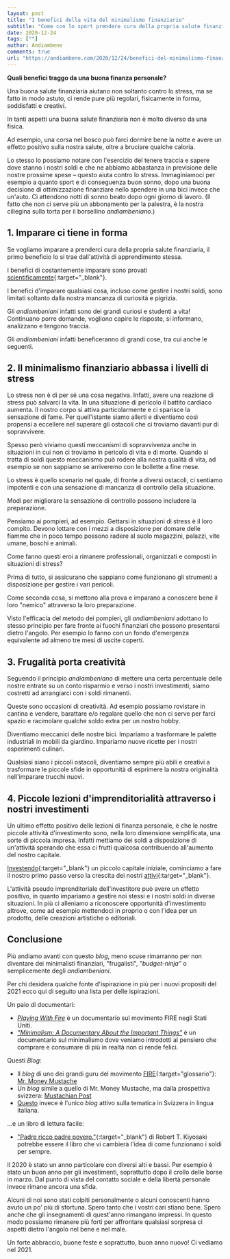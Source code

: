 ```yaml
---
layout: post
title: "I benefici della vita del minimalismo finanziario"
subtitle: "Come con lo sport prendere cura della propria salute finanziaria può avere ripercussioni positive anche sul resto della nostra esistenza."
date: 2020-12-24
tags: [""]
author: Andiambene
comments: true
url: "https://andiambene.com/2020/12/24/benefici-del-minimalismo-finanziario.html"
---
```


**Quali benefici traggo da una buona finanza personale?**

Una buona salute finanziaria aiutano non soltanto contro lo stress, ma se fatto in modo astuto, ci rende pure più regolari, fisicamente in forma, soddisfatti e creativi.

In tanti aspetti una buona salute finanziaria non è molto diverso da una fisica.

Ad esempio, una corsa nel bosco può farci dormire bene la notte e avere un effetto positivo sulla nostra salute, oltre a bruciare qualche caloria.

Lo stesso lo possiamo notare con l'esercizio del tenere traccia e sapere dove stanno i nostri soldi e che ne abbiamo abbastanza in previsione delle nostre prossime spese – questo aiuta contro lo stress. Immaginiamoci per esempio a quanto sport e di conseguenza buon sonno, dopo una buona decisione di ottimizzazione finanziare nello spendere in una bici invece che un'auto. Ci attendono notti di sonno beato dopo ogni giorno di lavoro. (Il fatto che non ci serve più un abbonamento per la palestra, è la nostra ciliegina sulla torta per il borsellino _andiambeniano_.)


## 1. Imparare ci tiene in forma

Se vogliamo imparare a prenderci cura della propria salute finanziaria, il primo beneficio lo si trae dall'attività di apprendimento stessa.

I benefici di costantemente imparare sono provati [scientificamente](https://www.sciencedirect.com/science/article/pii/S1877042812019416){:target="_blank"}.

I benefici d'imparare qualsiasi cosa, incluso come gestire i nostri soldi, sono limitati soltanto dalla nostra mancanza di curiosità e pigrizia.

Gli _andiambeniani_ infatti sono dei grandi curiosi e studenti a vita! Continuano porre domande, vogliono capire le risposte, si informano, analizzano e tengono traccia.

Gli _andiambeniani_ infatti beneficeranno di grandi cose, tra cui anche le seguenti.


## 2. Il minimalismo finanziario abbassa i livelli di stress

Lo stress non è di per sé una cosa negativa. Infatti, avere una reazione di stress può salvarci la vita. In una situazione di pericolo il battito cardiaco aumenta. Il nostro corpo si attiva particolarmente e ci sparisce la sensazione di fame. Per quell'istante siamo allerti e diventiamo così propensi a eccellere nel superare gli ostacoli che ci troviamo davanti pur di sopravvivere.

Spesso però viviamo questi meccanismi di sopravvivenza anche in situazioni in cui non ci troviamo in pericolo di vita e di morte. Quando si tratta di soldi questo meccanismo può rodere alla nostra qualità di vita, ad esempio se non sappiamo se arriveremo con le bollette a fine mese.

Lo stress è quello scenario nel quale, di fronte a diversi ostacoli, ci sentiamo impotenti e con una sensazione di mancanza di controllo della situazione.

Modi per migliorare la sensazione di controllo possono includere la preparazione.

Pensiamo ai pompieri, ad esempio. Gettarsi in situazioni di stress è il loro compito. Devono lottare con i mezzi a disposizione per domare delle fiamme che in poco tempo possono radere al suolo magazzini, palazzi, vite umane, boschi e animali.

Come fanno questi eroi a rimanere professionali, organizzati e composti in situazioni di stress?

Prima di tutto, si assicurano che sappiano come funzionano gli strumenti a disposizione per gestire i vari pericoli.

Come seconda cosa, si mettono alla prova e imparano a conoscere bene il loro "nemico" attraverso la loro preparazione.

Visto l'efficacia del metodo dei pompieri, gli _andiambeniani_ adottano lo stesso principio per fare fronte ai fuochi finanziari che possono presentarsi dietro l'angolo. Per esempio lo fanno con un fondo d'emergenza equivalente ad almeno tre mesi di uscite coperti.


## 3. Frugalità porta creatività

Seguendo il principio _andiambeniano_ di mettere una certa percentuale delle nostre entrate su un conto risparmio e verso i nostri investimenti, siamo costretti ad arrangiarci con i soldi rimanenti.

Queste sono occasioni di creatività. Ad esempio possiamo rovistare in cantina e vendere, barattare e/o regalare quello che non ci serve per farci spazio e racimolare qualche soldo extra per un nostro hobby.

Diventiamo meccanici delle nostre bici. Impariamo a trasformare le palette industriali in mobili da giardino. Impariamo nuove ricette per i nostri esperimenti culinari.

Qualsiasi siano i piccoli ostacoli, diventiamo sempre più abili e creativi a trasformare le piccole sfide in opportunità di esprimere la nostra originalità nell'imparare trucchi nuovi.


## 4. Piccole lezioni d'imprenditorialità attraverso i nostri investimenti

Un ultimo effetto positivo delle lezioni di finanza personale, è che le nostre piccole attività d'investimento sono, nella loro dimensione semplificata, una sorte di piccola impresa. Infatti mettiamo dei soldi a disposizione di un'attività sperando che essa ci frutti qualcosa contribuendo all'aumento del nostro capitale.

[Investendo](https://andiambene.com/2020/08/24/investire-con-il-pilastro-3a.html){:target="_blank"} un piccolo capitale iniziale, cominciamo a fare il nostro primo passo verso la crescita dei nostri [attivi](https://andiambene.com/2020/06/24/attivare.html){:target="_blank"}. 

L'attività pseudo imprenditoriale dell'investitore può avere un effetto positivo, in quanto impariamo a gestire noi stessi e i nostri soldi in diverse situazioni. In più ci alleniamo a riconoscere opportunità d'investimento altrove, come ad esempio mettendoci in proprio o con l'idea per un prodotto, delle creazioni artistiche o editoriali.


## Conclusione

Più andiamo avanti con questo _blog_, meno scuse rimarranno per non diventare dei minimalisti finanziari, "frugalisti", _"budget-ninja"_ o semplicemente degli _andiambeniani_.

Per chi desidera qualche fonte d'ispirazione in più per i nuovi propositi del 2021 ecco qui di seguito una lista per delle ispirazioni.

Un paio di documentari:

- [_Playing With Fire_](https://youtu.be/kD8uNm5ck0Q) è un documentario sul movimento FIRE negli Stati Uniti.
- [_"Minimalism: A Documentary About the Important Things"_](https://youtu.be/0Co1Iptd4p4) è un documentario sul minimalismo dove veniamo introdotti al pensiero che comprare e consumare di più in realtà non ci rende felici.


Questi _Blog_:

- Il _blog_ di uno dei grandi guru del movimento [FIRE](/glossario.html#fire){:target="glossario"}: [Mr. Money Mustache](https://www.mrmoneymustache.com/)
- Un _blog_ simile a quello di Mr. Money Mustache, ma dalla prospettiva svizzera: [Mustachian Post](https://www.mustachianpost.com)
- [Questo](https://andiambene.com/) invece è l'unico _blog_ attivo sulla tematica in Svizzera in lingua italiana.


...e un libro di lettura facile:

- ["Padre ricco padre povero."](https://amzn.to/3hn12T3){:target="_blank"} di Robert T. Kiyosaki potrebbe essere il libro che vi cambierà l'idea di come funzionano i soldi per sempre.

Il 2020 è stato un anno particolare con diversi alti e bassi. Per esempio è stato un buon anno per gli investimenti, soprattutto dopo il crollo delle borse in marzo. Dal punto di vista del contatto sociale e della libertà personale invece rimane ancora una sfida.

Alcuni di noi sono stati colpiti personalmente o alcuni conoscenti hanno avuto un po' più di sfortuna. Spero tanto che i vostri cari stiano bene. Spero anche che gli insegnamenti di quest'anno rimangano impressi. In questo modo possiamo rimanere più forti per affrontare qualsiasi sorpresa ci aspetti dietro l'angolo nel bene e nel male.

Un forte abbraccio, buone feste e soprattutto, buon anno nuovo! Ci vediamo nel 2021.
